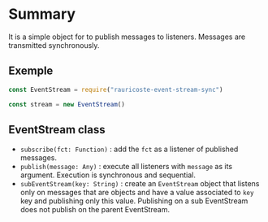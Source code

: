 Summary
======

It is a simple object for to publish messages to listeners. Messages
are transmitted synchronously.

Exemple
---
```javascript
const EventStream = require("rauricoste-event-stream-sync")

const stream = new EventStream()
```

EventStream class
-----
* `subscribe(fct: Function)` : add the `fct` as a listener of published messages.
* `publish(message: Any)` : execute all listeners with `message` as its argument.
Execution is synchronous and sequential.
* `subEventStream(key: String)` : create an `EventStream` object that listens only
on messages that are objects and have a value associated to `key` key and
publishing only this value.
Publishing on a sub EventStream does not publish on the parent EventStream.


